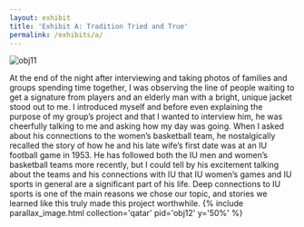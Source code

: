 ```yaml
---
layout: exhibit
title: 'Exhibit A: Tradition Tried and True'
permalink: /exhibits/a/
---
```


![obj11](https://user-images.githubusercontent.com/131365294/234858239-318b82d3-146a-4876-a9b5-18d79e471e10.jpg)



At the end of the night after interviewing and taking photos of families and groups spending time together, I was observing the line of people waiting to get a signature from players and an elderly man with a bright, unique jacket stood out to me. I introduced myself and before even explaining the purpose of my group’s project and that I wanted to interview him, he was cheerfully talking to me and asking how my day was going. When I asked about his connections to the women’s basketball team, he nostalgically recalled the story of how he and his late wife’s first date was at an IU football game in 1953. He has followed both the IU men and women’s basketball teams more recently, but I could tell by his excitement talking about the teams and his connections with IU that IU women’s games and IU sports in general are a significant part of his life. Deep connections to IU sports is one of the main reasons we chose our topic, and stories we learned like this truly made this project worthwhile.
{% include parallax_image.html collection='qatar' pid='obj12' y='50%' %}


